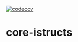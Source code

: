 [![codecov](https://codecov.io/gh/heeus/core-istructs/branch/main/graph/badge.svg?token=u6VrbqKtnn)](https://codecov.io/gh/heeus/core-istructs)

# core-istructs
